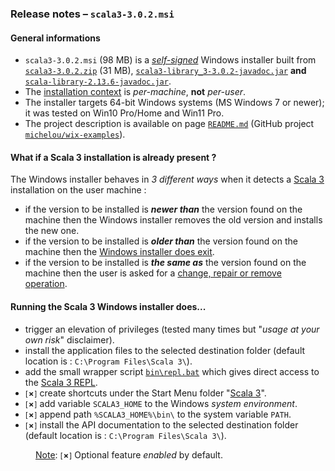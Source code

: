 ### Release notes &ndash; `scala3-3.0.2.msi`

#### General informations
- `scala3-3.0.2.msi` (98 MB) is a [*self-signed*](https://en.wikipedia.org/wiki/Self-signed_certificate) Windows installer built from [`scala3-3.0.2.zip`](https://github.com/lampepfl/dotty/releases/tag/3.0.2) (31 MB), [`scala3-library_3-3.0.2-javadoc.jar`](https://repo1.maven.org/maven2/org/scala-lang/scala3-library_3/3.0.2/) **and**  [`scala-library-2.13.6-javadoc.jar`](https://repo1.maven.org/maven2/org/scala-lang/scala-library/2.13.6/).
- The [installation context](https://docs.microsoft.com/en-us/windows/win32/msi/installation-context) is *per-machine*, **not** *per-user*.
- The installer targets 64-bit Windows systems (MS Windows 7 or newer); it was tested on Win10 Pro/Home and Win11 Pro.
- The project description is available on page [`README.md`](../../scala3-examples/README.md) (GitHub project [`michelou/wix-examples`](https://github.com/michelou/wix-examples)).

#### What if a Scala 3 installation is already present ?
The Windows installer behaves in *3 different ways* when it detects a [Scala 3](https://dotty.epfl.ch) installation on the user machine :
- if the version to be installed is ***newer than*** the version found on the machine then the Windows installer removes the old version and installs the new one.
- if the version to be installed is ***older than*** the version found on the machine then the [Windows installer does exit](../../scala3-examples/images/Scala3Features_LaterAlreadyInstalled.png).
- if the version to be installed is ***the same as*** the version found on the machine then the user is asked for a [change, repair or remove operation](../../scala3-examples/images/Scala3Features_ChangeOrRepair.png).

#### Running the Scala 3 Windows installer does...
- trigger an elevation of privileges (tested many times but "*usage at your own risk*" disclaimer).
- install the application files to the selected destination folder (default location is : `C:\Program Files\Scala 3\`).
- add the small wrapper script [`bin\repl.bat`](../../scala3-examples/Scala3First/src/resources/repl.bat) which gives direct access to the [Scala 3 REPL](../../scala3-examples/images/Scala3First_REPL.png).
- <small>[<b>&cross;</b>]</small> create shortcuts under the Start Menu folder "[Scala 3](../../scala3-examples/images/Scala3First_Menu.png)".
- <small>[<b>&cross;</b>]</small> add variable `SCALA3_HOME` to the Windows *system environment*.
- <small>[<b>&cross;</b>]</small> append path `%SCALA3_HOME%\bin\` to the system variable `PATH`.
- <small>[<b>&cross;</b>]</small> install the API documentation to the selected destination folder (default location is : `C:\Program Files\Scala 3\`).

<dl><dd><ins>Note</ins>: <small>[<b>&cross;</b>]</small> Optional feature <i>enabled</i> by default.</dd></dl>